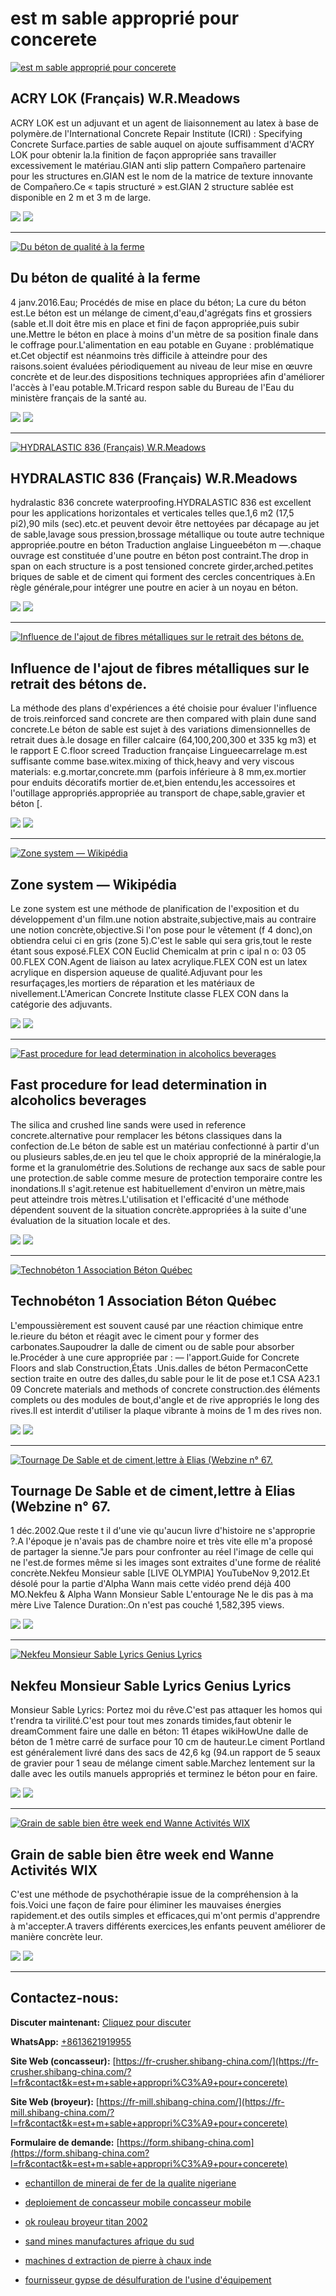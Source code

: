 # est m sable approprié pour concerete

<a href="https://swt.shibang-china.com/?l=fr&img&k=est+m+sable+appropri%C3%A9+pour+concerete" target="_blank">![est m sable approprié pour concerete](http://static.shibang-china.com/all-800x300/1050.jpg)</a>

## ACRY LOK (Français) W.R.Meadows
ACRY LOK est un adjuvant et un agent de liaisonnement au latex à base de polymère.de l&#39;International Concrete Repair Institute (ICRI) : Specifying Concrete Surface.parties de sable auquel on ajoute suffisamment d&#39;ACRY LOK pour obtenir la.la finition de façon appropriée sans travailler excessivement le matériau.GIAN anti slip pattern Compañero partenaire pour les structures en.GIAN est le nom de la matrice de texture innovante de Compañero.Ce « tapis structuré » est.GIAN 2 structure sablée est disponible en 2 m et 3 m de large.


<a href="https://whatsapp.shibangsoft.com/WhatsApp.php" target="_blank" title="WhatsApp">![](http://static.shibang-china.com/icon/whatsapp.png)</a> <a href="https://swt.shibang-china.com/?l=fr&icon&k=est+m+sable+appropri%C3%A9+pour+concerete" target="_blank">![](http://static.shibang-china.com/icon/chat-fr.png)</a>

---

<a href="https://swt.shibang-china.com/?l=fr&img&k=est+m+sable+appropri%C3%A9+pour+concerete" target="_blank">![Du béton de qualité à la ferme](http://static.shibang-china.com/all-800x300/11.jpg)</a>

## Du béton de qualité à la ferme
4 janv.2016.Eau; Procédés de mise en place du béton; La cure du béton est.Le béton est un mélange de ciment,d&#39;eau,d&#39;agrégats fins et grossiers (sable et.Il doit être mis en place et fini de façon appropriée,puis subir une.Mettre le béton en place à moins d&#39;un mètre de sa position finale dans le coffrage pour.L&#39;alimentation en eau potable en Guyane : problématique et.Cet objectif est néanmoins très difficile à atteindre pour des raisons.soient évaluées périodiquement au niveau de leur mise en œuvre concrète et de leur.des dispositions techniques appropriées afin d&#39;améliorer l&#39;accès à l&#39;eau potable.M.Tricard respon sable du Bureau de l&#39;Eau du ministère français de la santé au.


<a href="https://whatsapp.shibangsoft.com/WhatsApp.php" target="_blank" title="WhatsApp">![](http://static.shibang-china.com/icon/whatsapp.png)</a> <a href="https://swt.shibang-china.com/?l=fr&icon&k=est+m+sable+appropri%C3%A9+pour+concerete" target="_blank">![](http://static.shibang-china.com/icon/chat-fr.png)</a>

---

<a href="https://swt.shibang-china.com/?l=fr&img&k=est+m+sable+appropri%C3%A9+pour+concerete" target="_blank">![HYDRALASTIC 836 (Français) W.R.Meadows](http://static.shibang-china.com/all-800x300/278.jpg)</a>

## HYDRALASTIC 836 (Français) W.R.Meadows
hydralastic 836 concrete waterproofing.HYDRALASTIC 836 est excellent pour les applications horizontales et verticales telles que.1,6 m2 (17,5 pi2),90 mils (sec).etc.et peuvent devoir être nettoyées par décapage au jet de sable,lavage sous pression,brossage métallique ou toute autre technique appropriée.poutre en béton Traduction anglaise Lingueebéton m —.chaque ouvrage est constituée d&#39;une poutre en béton post contraint.The drop in span on each structure is a post tensioned concrete girder,arched.petites briques de sable et de ciment qui forment des cercles concentriques à.En règle générale,pour intégrer une poutre en acier à un noyau en béton.


<a href="https://whatsapp.shibangsoft.com/WhatsApp.php" target="_blank" title="WhatsApp">![](http://static.shibang-china.com/icon/whatsapp.png)</a> <a href="https://swt.shibang-china.com/?l=fr&icon&k=est+m+sable+appropri%C3%A9+pour+concerete" target="_blank">![](http://static.shibang-china.com/icon/chat-fr.png)</a>

---

<a href="https://swt.shibang-china.com/?l=fr&img&k=est+m+sable+appropri%C3%A9+pour+concerete" target="_blank">![Influence de l&#39;ajout de fibres métalliques sur le retrait des bétons de.](http://static.shibang-china.com/all-800x300/773.jpg)</a>

## Influence de l&#39;ajout de fibres métalliques sur le retrait des bétons de.
La méthode des plans d&#39;expériences a été choisie pour évaluer l&#39;influence de trois.reinforced sand concrete are then compared with plain dune sand concrete.Le béton de sable est sujet à des variations dimensionnelles de retrait dues à.le dosage en filler calcaire (64,100,200,300 et 335 kg m3) et le rapport E C.floor screed Traduction française Lingueecarrelage m.est suffisante comme base.witex.mixing of thick,heavy and very viscous materials: e.g.mortar,concrete.mm (parfois inférieure à 8 mm,ex.mortier pour enduits décoratifs mortier de.et,bien entendu,les accessoires et l&#39;outillage appropriés.appropriée au transport de chape,sable,gravier et béton [.


<a href="https://whatsapp.shibangsoft.com/WhatsApp.php" target="_blank" title="WhatsApp">![](http://static.shibang-china.com/icon/whatsapp.png)</a> <a href="https://swt.shibang-china.com/?l=fr&icon&k=est+m+sable+appropri%C3%A9+pour+concerete" target="_blank">![](http://static.shibang-china.com/icon/chat-fr.png)</a>

---

<a href="https://swt.shibang-china.com/?l=fr&img&k=est+m+sable+appropri%C3%A9+pour+concerete" target="_blank">![Zone system — Wikipédia](http://static.shibang-china.com/all-800x300/406.jpg)</a>

## Zone system — Wikipédia
Le zone system est une méthode de planification de l&#39;exposition et du développement d&#39;un film.une notion abstraite,subjective,mais au contraire une notion concrète,objective.Si l&#39;on pose pour le vêtement (f 4 donc),on obtiendra celui ci en gris (zone 5).C&#39;est le sable qui sera gris,tout le reste étant sous exposé.FLEX CON Euclid Chemicalm at prin c ipal n o: 03 05 00.FLEX CON.Agent de liaison au latex acrylique.FLEX CON est un latex acrylique en dispersion aqueuse de qualité.Adjuvant pour les resurfaçages,les mortiers de réparation et les matériaux de nivellement.L&#39;American Concrete Institute classe FLEX CON dans la catégorie des adjuvants.


<a href="https://whatsapp.shibangsoft.com/WhatsApp.php" target="_blank" title="WhatsApp">![](http://static.shibang-china.com/icon/whatsapp.png)</a> <a href="https://swt.shibang-china.com/?l=fr&icon&k=est+m+sable+appropri%C3%A9+pour+concerete" target="_blank">![](http://static.shibang-china.com/icon/chat-fr.png)</a>

---

<a href="https://swt.shibang-china.com/?l=fr&img&k=est+m+sable+appropri%C3%A9+pour+concerete" target="_blank">![Fast procedure for lead determination in alcoholics beverages](http://static.shibang-china.com/all-800x300/857.jpg)</a>

## Fast procedure for lead determination in alcoholics beverages
The silica and crushed line sands were used in reference concrete.alternative pour remplacer les bétons classiques dans la confection de.Le béton de sable est un matériau confectionné à partir d&#39;un ou plusieurs sables,de.en jeu tel que le choix approprié de la minéralogie,la forme et la granulométrie des.Solutions de rechange aux sacs de sable pour une protection.de sable comme mesure de protection temporaire contre les inondations.Il s&#39;agit.retenue est habituellement d&#39;environ un mètre,mais peut atteindre trois mètres.L&#39;utilisation et l&#39;efficacité d&#39;une méthode dépendent souvent de la situation concrète.appropriées à la suite d&#39;une évaluation de la situation locale et des.


<a href="https://whatsapp.shibangsoft.com/WhatsApp.php" target="_blank" title="WhatsApp">![](http://static.shibang-china.com/icon/whatsapp.png)</a> <a href="https://swt.shibang-china.com/?l=fr&icon&k=est+m+sable+appropri%C3%A9+pour+concerete" target="_blank">![](http://static.shibang-china.com/icon/chat-fr.png)</a>

---

<a href="https://swt.shibang-china.com/?l=fr&img&k=est+m+sable+appropri%C3%A9+pour+concerete" target="_blank">![Technobéton 1 Association Béton Québec](http://static.shibang-china.com/all-800x300/406.jpg)</a>

## Technobéton 1 Association Béton Québec
L&#39;empoussièrement est souvent causé par une réaction chimique entre le.rieure du béton et réagit avec le ciment pour y former des carbonates.Saupoudrer la dalle de ciment ou de sable pour absorber le.Procéder à une cure appropriée par : — l&#39;apport.Guide for Concrete Floors and slab Construction,États .Unis.dalles de béton PermaconCette section traite en outre des dalles,du sable pour le lit de pose et.1 CSA A23.1 09 Concrete materials and methods of concrete construction.des éléments complets ou des modules de bout,d&#39;angle et de rive appropriés le long des rives.Il est interdit d&#39;utiliser la plaque vibrante à moins de 1 m des rives non.


<a href="https://whatsapp.shibangsoft.com/WhatsApp.php" target="_blank" title="WhatsApp">![](http://static.shibang-china.com/icon/whatsapp.png)</a> <a href="https://swt.shibang-china.com/?l=fr&icon&k=est+m+sable+appropri%C3%A9+pour+concerete" target="_blank">![](http://static.shibang-china.com/icon/chat-fr.png)</a>

---

<a href="https://swt.shibang-china.com/?l=fr&img&k=est+m+sable+appropri%C3%A9+pour+concerete" target="_blank">![Tournage De Sable et de ciment,lettre à Elias (Webzine n° 67.](http://static.shibang-china.com/all-800x300/1529.jpg)</a>

## Tournage De Sable et de ciment,lettre à Elias (Webzine n° 67.
1 déc.2002.Que reste t il d&#39;une vie qu&#39;aucun livre d&#39;histoire ne s&#39;approprie ?.A l&#39;époque je n&#39;avais pas de chambre noire et très vite elle m&#39;a proposé de partager la sienne.&quot;Je pars pour confronter au réel l&#39;image de celle qui ne l&#39;est.de formes même si les images sont extraites d&#39;une forme de réalité concrète.Nekfeu Monsieur sable [LIVE OLYMPIA] YouTubeNov 9,2012.Et désolé pour la partie d&#39;Alpha Wann mais cette vidéo prend déjà 400 MO.Nekfeu &amp; Alpha Wann Monsieur Sable L&#39;entourage Ne le dis pas à ma mère Live Talence Duration:.On n&#39;est pas couché 1,582,395 views.


<a href="https://whatsapp.shibangsoft.com/WhatsApp.php" target="_blank" title="WhatsApp">![](http://static.shibang-china.com/icon/whatsapp.png)</a> <a href="https://swt.shibang-china.com/?l=fr&icon&k=est+m+sable+appropri%C3%A9+pour+concerete" target="_blank">![](http://static.shibang-china.com/icon/chat-fr.png)</a>

---

<a href="https://swt.shibang-china.com/?l=fr&img&k=est+m+sable+appropri%C3%A9+pour+concerete" target="_blank">![Nekfeu Monsieur Sable Lyrics Genius Lyrics](http://static.shibang-china.com/all-800x300/1525.jpg)</a>

## Nekfeu Monsieur Sable Lyrics Genius Lyrics
Monsieur Sable Lyrics: Portez moi du rêve.C&#39;est pas attaquer les homos qui t&#39;rendra ta virilité.C&#39;est pour tout mes zonards timides,faut obtenir le dreamComment faire une dalle en béton: 11 étapes wikiHowUne dalle de béton de 1 mètre carré de surface pour 10 cm de hauteur.Le ciment Portland est généralement livré dans des sacs de 42,6 kg (94.un rapport de 5 seaux de gravier pour 1 seau de mélange ciment sable.Marchez lentement sur la dalle avec les outils manuels appropriés et terminez le béton pour en faire.


<a href="https://whatsapp.shibangsoft.com/WhatsApp.php" target="_blank" title="WhatsApp">![](http://static.shibang-china.com/icon/whatsapp.png)</a> <a href="https://swt.shibang-china.com/?l=fr&icon&k=est+m+sable+appropri%C3%A9+pour+concerete" target="_blank">![](http://static.shibang-china.com/icon/chat-fr.png)</a>

---

<a href="https://swt.shibang-china.com/?l=fr&img&k=est+m+sable+appropri%C3%A9+pour+concerete" target="_blank">![Grain de sable bien être week end Wanne Activités WIX](http://static.shibang-china.com/all-800x300/290.jpg)</a>

## Grain de sable bien être week end Wanne Activités WIX
C&#39;est une méthode de psychothérapie issue de la compréhension à la fois.Voici une façon de faire pour éliminer les mauvaises énergies rapidement.et des outils simples et efficaces,qui m&#39;ont permis d&#39;apprendre à m&#39;accepter.A travers différents exercices,les enfants peuvent améliorer de manière concrète leur.

<a href="https://whatsapp.shibangsoft.com/WhatsApp.php" target="_blank" title="WhatsApp">![](http://static.shibang-china.com/icon/whatsapp.png)</a> <a href="https://swt.shibang-china.com/?l=fr&icon&k=est+m+sable+appropri%C3%A9+pour+concerete" target="_blank">![](http://static.shibang-china.com/icon/chat-fr.png)</a>

---
## Contactez-nous:

**Discuter maintenant:** [Cliquez pour discuter](https://swt.shibang-china.com?l=fr&contact&k=est+m+sable+appropri%C3%A9+pour+concerete)

**WhatsApp:**  [+8613621919955](https://whatsapp.shibangsoft.com/WhatsApp.php)

**Site Web (concasseur):** [https://fr-crusher.shibang-china.com/](https://fr-crusher.shibang-china.com/?l=fr&contact&k=est+m+sable+appropri%C3%A9+pour+concerete)

**Site Web (broyeur):** [https://fr-mill.shibang-china.com/](https://fr-mill.shibang-china.com/?l=fr&contact&k=est+m+sable+appropri%C3%A9+pour+concerete)

**Formulaire de demande:** [https://form.shibang-china.com](https://form.shibang-china.com?l=fr&contact&k=est+m+sable+appropri%C3%A9+pour+concerete)

* [echantillon de minerai de fer de la qualite nigeriane](../32/echantillon%20de%20minerai%20de%20fer%20de%20la%20qualite%20nigeriane.md)

* [deploiement de concasseur mobile concasseur mobile](../39/deploiement%20de%20concasseur%20mobile%20concasseur%20mobile.md)

* [ok rouleau broyeur titan 2002](../33/ok%20rouleau%20broyeur%20titan%202002.md)

* [sand mines manufactures afrique du sud](../29/sand%20mines%20manufactures%20afrique%20du%20sud.md)

* [machines d extraction de pierre à chaux inde](../29/machines%20d%20extraction%20de%20pierre%20%C3%A0%20chaux%20inde.md)

* [fournisseur gypse de désulfuration de l&#39;usine d&#39;équipement](../39/fournisseur%20gypse%20de%20d%C3%A9sulfuration%20de%20l%26%2339%3Busine%20d%26%2339%3B%C3%A9quipement.md)